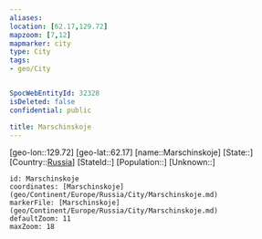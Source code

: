 ```yaml
---
aliases: 
location: [62.17,129.72]
mapzoom: [7,12] 
mapmarker: city 
type: City
tags:
- geo/City


SpocWebEntityId: 32328
isDeleted: false
confidential: public

title: Marschinskoje
---
```

[geo-lon::129.72]
[geo-lat::62.17]
[name::Marschinskoje]
[State::]
[Country::[Russia](geo/Continent/Europe/Russia.md)]
[StateId::]
[Population::]
[Unknown::]


```leaflet
id: Marschinskoje
coordinates: [Marschinskoje](geo/Continent/Europe/Russia/City/Marschinskoje.md)
markerFile: [Marschinskoje](geo/Continent/Europe/Russia/City/Marschinskoje.md)
defaultZoom: 11 
maxZoom: 18
```


